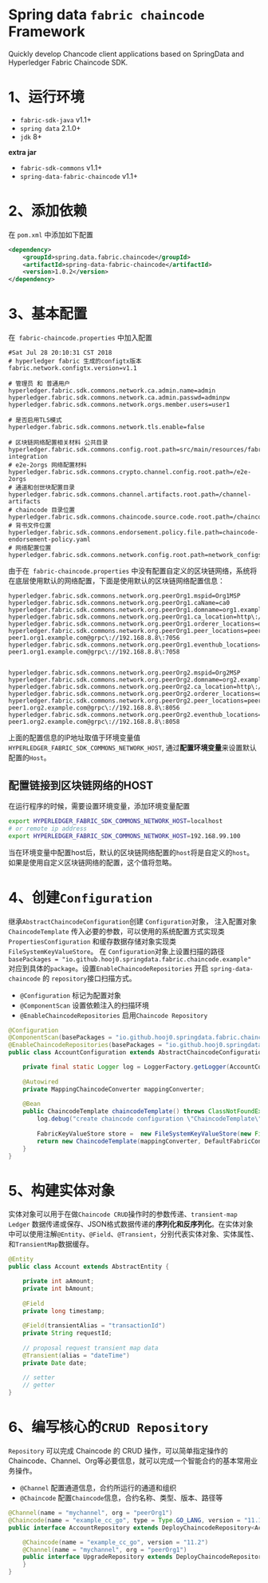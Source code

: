 # Spring data `fabric chaincode` Framework
Quickly develop Chancode client applications based on SpringData and Hyperledger Fabric Chaincode SDK.

# 1、运行环境
+ `fabric-sdk-java` v1.1+
+ `spring data` 2.1.0+
+ `jdk` 8+

**extra jar**
+ `fabric-sdk-commons`  v1.1+
+ `spring-data-fabric-chaincode`  v1.1+

# 2、添加依赖
在 `pom.xml` 中添加如下配置
```xml
<dependency>
	<groupId>spring.data.fabric.chaincode</groupId>
	<artifactId>spring-data-fabric-chaincode</artifactId>
	<version>1.0.2</version>
</dependency>
```		

# 3、基本配置
在` fabric-chaincode.properties` 中加入配置
```properties
#Sat Jul 28 20:10:31 CST 2018
# hyperledger fabric 生成的configtx版本 
fabric.network.configtx.version=v1.1

# 管理员 和 普通用户
hyperledger.fabric.sdk.commons.network.ca.admin.name=admin
hyperledger.fabric.sdk.commons.network.ca.admin.passwd=adminpw
hyperledger.fabric.sdk.commons.network.orgs.member.users=user1

# 是否启用TLS模式
hyperledger.fabric.sdk.commons.network.tls.enable=false

# 区块链网络配置相关材料 公共目录
hyperledger.fabric.sdk.commons.config.root.path=src/main/resources/fabric-integration
# e2e-2orgs 网络配置材料
hyperledger.fabric.sdk.commons.crypto.channel.config.root.path=/e2e-2orgs
# 通道和创世块配置目录
hyperledger.fabric.sdk.commons.channel.artifacts.root.path=/channel-artifacts
# chaincode 目录位置
hyperledger.fabric.sdk.commons.chaincode.source.code.root.path=/chaincode/go/sample_11
# 背书文件位置
hyperledger.fabric.sdk.commons.endorsement.policy.file.path=chaincode-endorsement-policy.yaml
# 网络配置位置
hyperledger.fabric.sdk.commons.network.config.root.path=network_configs
```

由于在` fabric-chaincode.properties` 中没有配置自定义的区块链网络，系统将在底层使用默认的网络配置，下面是使用默认的区块链网络配置信息：
```properties
hyperledger.fabric.sdk.commons.network.org.peerOrg1.mspid=Org1MSP
hyperledger.fabric.sdk.commons.network.org.peerOrg1.caName=ca0
hyperledger.fabric.sdk.commons.network.org.peerOrg1.domname=org1.example.com
hyperledger.fabric.sdk.commons.network.org.peerOrg1.ca_location=http\://192.168.8.8\:7054
hyperledger.fabric.sdk.commons.network.org.peerOrg1.orderer_locations=orderer.example.com@grpc\://192.168.8.8\:7050
hyperledger.fabric.sdk.commons.network.org.peerOrg1.peer_locations=peer0.org1.example.com@grpc\://192.168.8.8\:7051, peer1.org1.example.com@grpc\://192.168.8.8\:7056
hyperledger.fabric.sdk.commons.network.org.peerOrg1.eventhub_locations=peer0.org1.example.com@grpc\://192.168.8.8\:7053, peer1.org1.example.com@grpc\://192.168.8.8\:7058


hyperledger.fabric.sdk.commons.network.org.peerOrg2.mspid=Org2MSP
hyperledger.fabric.sdk.commons.network.org.peerOrg2.domname=org2.example.com
hyperledger.fabric.sdk.commons.network.org.peerOrg2.ca_location=http\://192.168.8.8\:8054
hyperledger.fabric.sdk.commons.network.org.peerOrg2.orderer_locations=orderer.example.com@grpc\://192.168.8.8\:7050
hyperledger.fabric.sdk.commons.network.org.peerOrg2.peer_locations=peer0.org2.example.com@grpc\://192.168.8.8\:8051, peer1.org2.example.com@grpc\://192.168.8.8\:8056
hyperledger.fabric.sdk.commons.network.org.peerOrg2.eventhub_locations=peer0.org2.example.com@grpc\://192.168.8.8\:8053, peer1.org2.example.com@grpc\://192.168.8.8\:8058
```
上面的配置信息的IP地址取值于环境变量值 `HYPERLEDGER_FABRIC_SDK_COMMONS_NETWORK_HOST`, 通过**配置环境变量**来设置默认配置的`Host`。
## 配置链接到区块链网络的HOST
在运行程序的时候，需要设置环境变量，添加环境变量配置
```sh
export HYPERLEDGER_FABRIC_SDK_COMMONS_NETWORK_HOST=localhost
# or remote ip address
export HYPERLEDGER_FABRIC_SDK_COMMONS_NETWORK_HOST=192.168.99.100
```
当在环境变量中配置host后，默认的区块链网络配置的`host`将是自定义的`host`。如果是使用自定义区块链网络的配置，这个值将忽略。

# 4、创建`Configuration`
继承`AbstractChaincodeConfiguration`创建 `Configuration`对象， 注入配置对象 `ChaincodeTemplate` 传入必要的参数，可以使用的系统配置方式实现类 `PropertiesConfiguration` 和缓存数据存储对象实现类`FileSystemKeyValueStore`。 在 `Configuration`对象上设置扫描的路径 `basePackages = "io.github.hooj0.springdata.fabric.chaincode.example"` 对应到具体的`package`。设置`EnableChaincodeRepositories` 开启 `spring-data-chaincode` 的 `repository`接口扫描方式。

+ `@Configuration` 标记为配置对象
+ `@ComponentScan` 设置依赖注入的扫描环境
+ `@EnableChaincodeRepositories` 启用`Chaincode Repository`

```java
@Configuration
@ComponentScan(basePackages = "io.github.hooj0.springdata.fabric.chaincode.example")
@EnableChaincodeRepositories(basePackages = "io.github.hooj0.springdata.fabric.chaincode.example.repository", considerNestedRepositories = true)
public class AccountConfiguration extends AbstractChaincodeConfiguration {

	private final static Logger log = LoggerFactory.getLogger(AccountConfiguration.class);
	
	@Autowired
	private MappingChaincodeConverter mappingConverter;
	
	@Bean
	public ChaincodeTemplate chaincodeTemplate() throws ClassNotFoundException {
		log.debug("create chaincode configuration \"ChaincodeTemplate\" instance");
		
		FabricKeyValueStore store =  new FileSystemKeyValueStore(new File("src/main/resources/fabric-kv-store.properties"));
		return new ChaincodeTemplate(mappingConverter, DefaultFabricConfiguration.INSTANCE.getPropertiesConfiguration(), store);
	}
}
```

# 5、构建实体对象
实体对象可以用于在做`Chaincode CRUD`操作时的参数传递、`transient-map Ledger` 数据传递或保存、JSON格式数据传递的**序列化和反序列化**。在实体对象中可以使用注解`@Entity`、`@Field`、`@Transient`，分别代表实体对象、实体属性、和`TransientMap`数据缓存。
```java
@Entity
public class Account extends AbstractEntity {

	private int aAmount;
	private int bAmount;
	
	@Field
	private long timestamp;
	
	@Field(transientAlias = "transactionId")
	private String requestId;
	
	// proposal request transient map data 
	@Transient(alias = "dateTime")
	private Date date;
	
	// setter
	// getter
}
```	

# 6、编写核心的`CRUD Repository`
`Repository` 可以完成 Chaincode 的 CRUD 操作，可以简单指定操作的 Chaincode、Channel、Org等必要信息，就可以完成一个智能合约的基本常用业务操作。
+ `@Channel` 配置通道信息，合约所运行的通道和组织
+ `@Chaincode` 配置`Chaincode`信息，合约名称、类型、版本、路径等

```java
@Channel(name = "mychannel", org = "peerOrg1")
@Chaincode(name = "example_cc_go", type = Type.GO_LANG, version = "11.1", path = "github.com/example_cc")
public interface AccountRepository extends DeployChaincodeRepository<Account> {

	@Chaincode(name = "example_cc_go", version = "11.2")
	@Channel(name = "mychannel", org = "peerOrg1")
	public interface UpgradeRepository extends DeployChaincodeRepository<Account> {
	}
}
```






